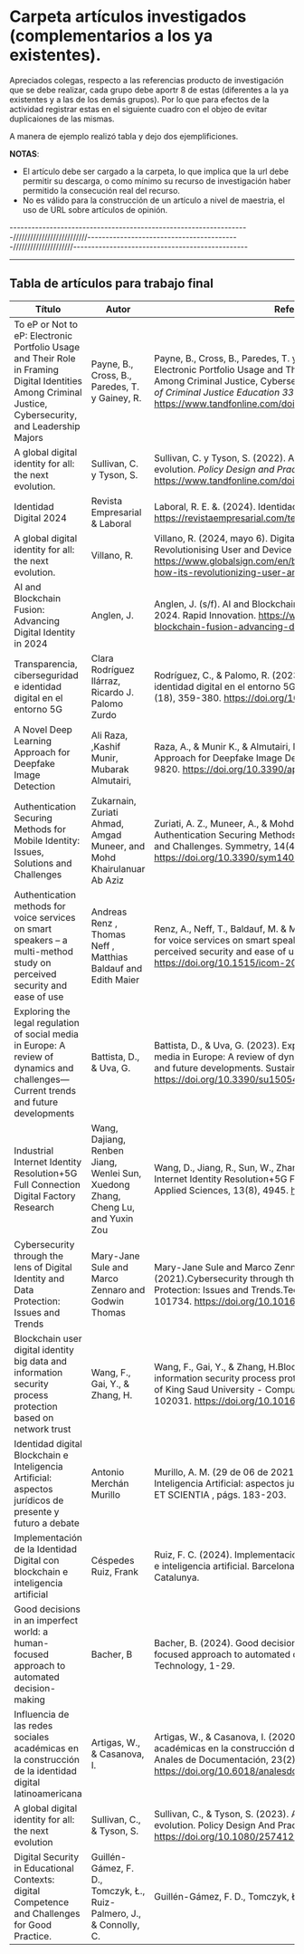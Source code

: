# Carpeta artículos investigados (complementarios a los ya existentes).

Apreciados colegas, respecto a las referencias producto de investigación que se debe realizar, cada grupo debe aportr 8 de estas (diferentes a la ya existentes y a las de los demás grupos). Por lo que para efectos de la actividad registrar estas en el siguiente cuadro con el objeo de evitar duplicaiones de las mismas.

A manera de ejemplo realizó tabla y dejo dos ejemplificiones.

**NOTAS**: 
- El artículo debe ser cargado a la carpeta, lo que implica que la url debe permitir su descarga, o como mínimo su recurso de investigación haber permitido la consecución real del recurso. 
- No es válido para la construcción de un artículo a nivel de maestria,  el uso de URL sobre artículos de opinión. 

------------------------------------------------------------------//////////////////////////------------------------------------------/////////////////////------------------------------------------------
__________________________________________________________________________________________________________________________________________
## Tabla de artículos para trabajo final

| Título                                 | Autor                   | Referencia APA 7                                  | URL                  | Grupo  |
|----------------------------------------|-------------------------|---------------------------------------------------|----------------------|--------|
| To eP or Not to eP: Electronic Portfolio Usage and Their Role in Framing Digital Identities Among Criminal Justice, Cybersecurity, and Leadership Majors| Payne, B., Cross, B., Paredes, T. y Gainey, R.| Payne, B., Cross, B., Paredes, T. y Gainey, R. (2021). To eP or Not to eP: Electronic Portfolio Usage and Their Role in Framing Digital Identities Among Criminal Justice, Cybersecurity, and Leadership Majors. _Journal of Criminal Justice Education 33_ (1), 41-57. Disponible en https://www.tandfonline.com/doi/full/10.1080/10511253.2021.1948086| https://www.tandfonline.com/doi/full/10.1080/10511253.2021.1948086| 3|
| A global digital identity for all: the next evolution.| Sullivan, C. y Tyson, S.| Sullivan, C. y Tyson, S. (2022). A global digital identity for all: the next evolution. _Policy Design and Practice, 6_ (4), 433-445. Disponible en https://www.tandfonline.com/doi/full/10.1080/25741292.2023.2267867| [https://www.tandfonline.com/doi/full/10.1080/10511253.2021.1948086](https://www.tandfonline.com/doi/full/10.1080/25741292.2023.2267867)| 3|
| Identidad Digital 2024| Revista Empresarial & Laboral| Laboral, R. E. &. (2024). Identidad Digital 2024. https://revistaempresarial.com/tecnologia/identidad-digital-2024/| https://revistaempresarial.com/tecnologia/identidad-digital-2024/ | 3|
| A global digital identity for all: the next evolution.| Villano, R.| Villano, R. (2024, mayo 6). Digital Identity Management: How It’s Revolutionising User and Device Authentication. GlobalSign by GMO. https://www.globalsign.com/en/blog/sg/digital-identity-management-how-its-revolutionizing-user-and-device-authentication| https://www.globalsign.com/en/blog/sg/digital-identity-management-how-its-revolutionizing-user-and-device-authentication| 3|
| AI and Blockchain Fusion: Advancing Digital Identity in 2024| Anglen, J.| Anglen, J. (s/f). AI and Blockchain Fusion: Advancing Digital Identity in 2024. Rapid Innovation. https://www.rapidinnovation.io/post/ai-and-blockchain-fusion-advancing-digital-identity-in-2024| https://www.rapidinnovation.io/post/ai-and-blockchain-fusion-advancing-digital-identity-in-2024| 3|
| Transparencia, ciberseguridad e identidad digital en el entorno 5G | Clara Rodríguez Ilárraz, Ricardo J. Palomo Zurdo | Rodríguez, C., & Palomo, R. (2023). Transparencia, ciberseguridad e identidad digital  en el entorno 5G. *Revista Española de la Transparencia*, (18), 359-380.  https://doi.org/10.51915/ret.298 | https://revistatransparencia.com/ojs/index.php/ret/article/view/298/383 | 2 |
| A Novel Deep Learning Approach for Deepfake Image Detection | Ali Raza, ,Kashif Munir, Mubarak Almutairi, | Raza, A., & Munir K., & Almutairi, M. (2022). A Novel Deep Learning Approach for Deepfake Image Detection. *Applied Sciences 2022*, 12, 9820. https://doi.org/10.3390/app12199820 | https://www.mdpi.com/2076-3417/12/19/9820 | 2 |
| Authentication Securing Methods for Mobile Identity: Issues, Solutions and Challenges | Zukarnain, Zuriati Ahmad, Amgad Muneer, and Mohd Khairulanuar Ab Aziz |Zuriati, A. Z., Muneer, A., & Mohd Khairulanuar, A. A. (2022). Authentication Securing Methods for Mobile Identity: Issues, Solutions and Challenges. Symmetry, 14(4), 821. https://doi.org/10.3390/sym14040821 | https://www.proquest.com/docview/2653036192/fulltextPDF?pq-origsite=primo&sourcetype=Scholarly%20Journals | 2 |
| Authentication methods for voice services on smart speakers – a multi-method study on perceived security and ease of use | Andreas Renz , Thomas Neff , Matthias Baldauf and Edith Maier | Renz, A., Neff, T., Baldauf, M. & Maier, E. (2023). Authentication methods for voice services on smart speakers – a multi-method study on perceived security and ease of use. i-com, 22(1), 67-81. https://doi.org/10.1515/icom-2022-0039| https://www.degruyter.com/document/doi/10.1515/icom-2022-0039/html#APA | 2 |
| Exploring the legal regulation of social media in Europe: A review of dynamics and challenges—Current trends and future developments | Battista, D., & Uva, G. | Battista, D., & Uva, G. (2023). Exploring the legal regulation of social media in Europe: A review of dynamics and challenges—Current trends and future developments. Sustainability, 15(5), 4144. https://doi.org/10.3390/su15054144 | https://www.proquest.com/docview/2785245501?pq-origsite=primo&sourcetype=Scholarly%20Journals | 2 |
| Industrial Internet Identity Resolution+5G Full Connection Digital Factory Research | Wang, Dajiang, Renben Jiang, Wenlei Sun, Xuedong Zhang, Cheng Lu, and Yuxin Zou | Wang, D., Jiang, R., Sun, W., Zhang, X., Lu, C., & Zou, Y. (2023). Industrial Internet Identity Resolution+5G Full Connection Digital Factory Research. Applied Sciences, 13(8), 4945. https://doi.org/10.3390/app13084945 | https://www.proquest.com/docview/2806475526/fulltextPDF?pq-origsite=primo&sourcetype=Scholarly%20Journals | 2 |
| Cybersecurity through the lens of Digital Identity and Data Protection: Issues and Trends |Mary-Jane Sule and Marco Zennaro and Godwin Thomas | Mary-Jane Sule and Marco Zennaro and Godwin Thomas.November (2021).Cybersecurity through the lens of Digital Identity and Data Protection: Issues and Trends.Technology in Society,67(101734), 101734. https://doi.org/10.1016/j.techsoc.2021.101734| [https://www.proquest.com/docview/2806475526/fulltextPDF?pq-origsite=primo&sourcetype=Scholarly%20Journals](https://www-sciencedirect-com.ezproxy.umng.edu.co/science/article/pii/S0160791X21002098) | 1 |
| Blockchain user digital identity big data and information security process protection based on network trust |Wang, F., Gai, Y., & Zhang, H.| Wang, F., Gai, Y., & Zhang, H.Blockchain user digital identity big data and information security process protection based on network trust. Journal of King Saud University - Computer and Information Sciences, 36(4), 102031. https://doi.org/10.1016/j.jksuci.2024.102031| https://www-sciencedirect-com.ezproxy.umng.edu.co/science/article/pii/S1319157824001204 | 1 |
Identidad digital Blockchain e Inteligencia Artificial: aspectos jurídicos de presente y futuro a debate | Antonio Merchán Murillo | Murillo, A. M. (29 de 06 de 2021). Identidad digital Blockchain e Inteligencia Artificial: aspectos jurídicos de presente y futuro debate. IUS ET SCIENTIA , págs. 183-203. | https://revistascientificas.us.es/index.php/ies/article/view/16021 | 1 |
Implementación de la Identidad Digital con blockchain e inteligencia artificial | Céspedes Ruiz, Frank | Ruiz, F. C. (2024). Implementación de la Identidad Digital con blockchain e inteligencia artificial. Barcelona, España: Universitat Oberta de Catalunya. | https://openaccess.uoc.edu/handle/10609/149671?locale=es | 1 |
Good decisions in an imperfect world: a human-focused approach to automated decision-making | Bacher, B | Bacher, B. (2024). Good decisions in an imperfect world: a human-focused approach to automated decision-making. Law Innovation And Technology, 1-29. | https://doi.org/10.1080/17579961.2024.2392936 | 1 |
Influencia de las redes sociales académicas en la construcción de la identidad digital latinoamericana | Artigas, W., & Casanova, I. | Artigas, W., & Casanova, I. (2020). Influencia de las redes sociales académicas en la construcción de la identidad digital latinoamericana. Anales de Documentación, 23(2). https://doi.org/10.6018/analesdoc.397551 | https://revistas.um.es/analesdoc/article/view/397551 | 1 |
A global digital identity for all: the next evolution | Sullivan, C., & Tyson, S. | Sullivan, C., & Tyson, S. (2023). A global digital identity for all: the next evolution. Policy Design And Practice, 6(4), 433-445. https://doi.org/10.1080/25741292.2023.2267867 | https://www.tandfonline.com/doi/full/10.1080/25741292.2023.2267867 | 1 |
Digital Security in Educational Contexts: digital Competence and Challenges for Good Practice. | Guillén-Gámez, F. D., Tomczyk, Ł., Ruiz-Palmero, J., & Connolly, C. | Guillén-Gámez, F. D., Tomczyk, Ł., Ruiz-Palmero, J., & Connolly, C. | https://www.tandfonline.com/doi/full/10.1080/25741292.2023.2267867 | 1 |
